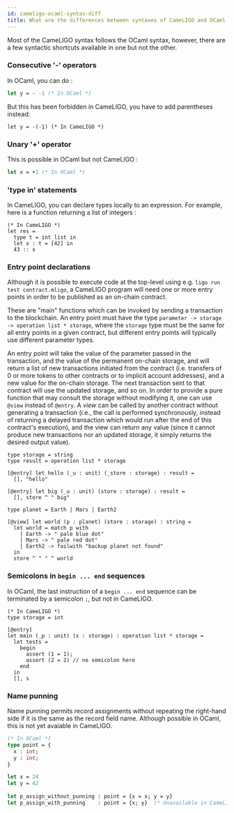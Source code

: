 ```yaml
---
id: cameligo-ocaml-syntax-diff
title: What are the differences between syntaxes of CameLIGO and OCaml ?
---
```


Most of the CameLIGO syntax follows the OCaml syntax, however, there are a few syntactic shortcuts available in one but not the other.

### Consecutive '-' operators

In OCaml, you can do :

```ocaml
let y = - -1 (* In OCaml *)
```
But this has been forbidden in CameLIGO, you have to add parentheses instead:

```cameligo
let y = -(-1) (* In CameLIGO *)
```

### Unary '+' operator

This is possible in OCaml but not CameLIGO :

```ocaml
let x = +1 (* In OCaml *)
```

### 'type in' statements

In CameLIGO, you can declare types locally to an expression.
For example, here is a function returning a list of integers :

```cameligo
(* In CameLIGO *)
let res = 
  type t = int list in
  let x : t = [42] in
  43 :: x
```

### Entry point declarations

Although it is possible to execute code at the top-level using e.g. `ligo run test contract.mligo`,
a CameLIGO program will need one or more entry points in order to be published as an on-chain contract.

These are "main" functions which can be invoked by sending a transaction to
the blockchain. An entry point must have the type
`parameter -> storage -> operation list * storage`, where the `storage` type
must be the same for all entry points in a given contract, but different
entry points will typically use different parameter types.

An entry point will take the value of the parameter passed in the transaction,
and the value of the permanent on-chain storage, and will return a list of new transactions initiated from the contract (i.e. transfers of 0 or more tokens to other contracts or to implicit account addresses), and a new value
for the on-chain storage. The next transaction sent to that contract will use
the updated storage, and so on. In order to provide a pure function that may
consult the storage without modifying it, one can use `@view` instead of `@entry`. A _view_ can be called by another contract without generating a
transaction (i.e., the call is performed synchronously, instead of returning a delayed transaction which would run after the end of this contract's execution), and the view can return any value (since it cannot produce new transactions nor an updated storage, it simply returns the desired output value).

```cameligo
type storage = string
type result = operation list * storage

[@entry] let hello (_u : unit) (_store : storage) : result =
  [], "hello"

[@entry] let big (_u : unit) (store : storage) : result =
  [], store ^ " big"

type planet = Earth | Mars | Earth2

[@view] let world (p : planet) (store : storage) : string =
  let world = match p with
    | Earth -> " pale blue dot"
    | Mars -> " pale red dot"
    | Earth2 -> failwith "backup planet not found"
  in
  store ^ " " ^ world
```

### Semicolons in `begin ... end` sequences

In OCaml, the last instruction of a `begin ... end` sequence can be terminated by a semicolon `;`, but not in CameLIGO.

```cameligo group=semicolons
(* In CameLIGO *)
type storage = int

[@entry]
let main (_p : unit) (s : storage) : operation list * storage =
  let tests =
    begin
      assert (1 = 1);
      assert (2 = 2) // no semicolon here
    end
  in
  [], s
```

### Name punning

Name punning permits record assignments without repeating the right-hand side if it is the same as the record field name.
Although possible in OCaml, this is not yet avaiable in CameLIGO.

```ocaml
(* In OCaml *)
type point = {
  x : int;
  y : int;
}

let x = 24
let y = 42
  
let p_assign_without_punning : point = {x = x; y = y}
let p_assign_with_punning    : point = {x; y}  (* Unavailable in CameLIGO *)
```

<!-- updated use of entry -->
